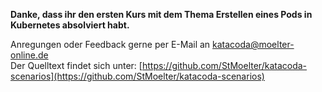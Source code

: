 **Danke, dass ihr den ersten Kurs mit dem Thema Erstellen eines Pods in Kubernetes absolviert habt.**   
   
      
Anregungen oder Feedback gerne per E-Mail an [katacoda@moelter-online.de](mailto:katacoda@moelter-online.de)   
Der Quelltext findet sich unter: [https://github.com/StMoelter/katacoda-scenarios](https://github.com/StMoelter/katacoda-scenarios)

   
   